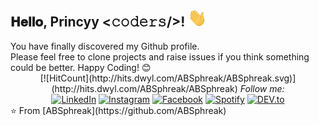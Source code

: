 <h2> 𝐇𝐞𝐥𝐥𝐨, Princyy <𝚌𝚘𝚍𝚎𝚛𝚜/>!
<img src="https://github.com/ABSphreak/ABSphreak/blob/master/gifs/Hi.gif" width="30px"></h2>
<div align="center" width="50"> </div>  You have finally discovered my Github profile. <br> Please feel free to clone projects and raise issues if you think something could be better.  Happy Coding! 😊  <div align="center">  [![HitCount](http://hits.dwyl.com/ABSphreak/ABSphreak.svg)](http://hits.dwyl.com/ABSphreak/ABSphreak)  <i>Follow me:</i><br>  <a href="https://www.linkedin.com/in/absphreak" target="_blank"><img src="https://img.shields.io/badge/LinkedIn-%230077B5.svg?&style=flat-square&logo=linkedin&logoColor=white" alt="LinkedIn"></a> <a href="https://www.instagram.com/absphreak" target="_blank"><img src="https://img.shields.io/badge/Instagram-%23E4405F.svg?&style=flat-square&logo=instagram&logoColor=white" alt="Instagram"></a> <a href="https://www.facebook.com/originalphreak" target="_blank"><img src="https://img.shields.io/badge/Facebook-%231877F2.svg?&style=flat-square&logo=facebook&logoColor=white" alt="Facebook"></a> <a href="https://open.spotify.com/user/0170agi99s5hh187g7mtz245b" target="_blank"><img src="https://img.shields.io/badge/Spotify-%231ED760.svg?&style=flat-square&logo=spotify&logoColor=white" alt="Spotify"></a> <a href="https://dev.to/ABSphreak" target="_blank"><img src="https://img.shields.io/badge/DEV-%230A0A0A.svg?&style=flat-square&logo=DEV.to&logoColor=white" alt="DEV.to"></a>  </div>   ⭐ From [ABSphreak](https://github.com/ABSphreak)